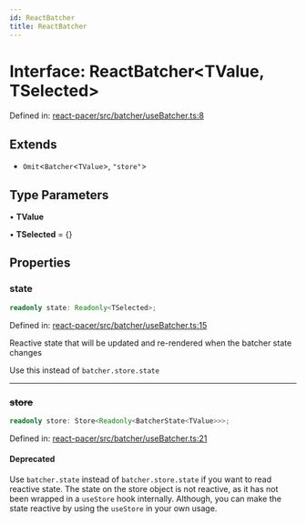 ```yaml
---
id: ReactBatcher
title: ReactBatcher
---
```


<!-- DO NOT EDIT: this page is autogenerated from the type comments -->

# Interface: ReactBatcher\<TValue, TSelected\>

Defined in: [react-pacer/src/batcher/useBatcher.ts:8](https://github.com/TanStack/pacer/blob/main/packages/react-pacer/src/batcher/useBatcher.ts#L8)

## Extends

- `Omit`\<`Batcher`\<`TValue`\>, `"store"`\>

## Type Parameters

• **TValue**

• **TSelected** = \{\}

## Properties

### state

```ts
readonly state: Readonly<TSelected>;
```

Defined in: [react-pacer/src/batcher/useBatcher.ts:15](https://github.com/TanStack/pacer/blob/main/packages/react-pacer/src/batcher/useBatcher.ts#L15)

Reactive state that will be updated and re-rendered when the batcher state changes

Use this instead of `batcher.store.state`

***

### ~~store~~

```ts
readonly store: Store<Readonly<BatcherState<TValue>>>;
```

Defined in: [react-pacer/src/batcher/useBatcher.ts:21](https://github.com/TanStack/pacer/blob/main/packages/react-pacer/src/batcher/useBatcher.ts#L21)

#### Deprecated

Use `batcher.state` instead of `batcher.store.state` if you want to read reactive state.
The state on the store object is not reactive, as it has not been wrapped in a `useStore` hook internally.
Although, you can make the state reactive by using the `useStore` in your own usage.
